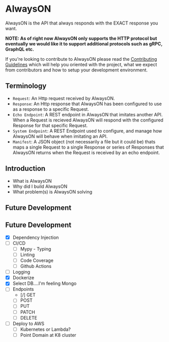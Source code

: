 # AlwaysON

  AlwaysON is the API that always responds with the EXACT response you want.

**NOTE: As of right now AlwaysON only supports the HTTP protocol but eventually we would like it to support additional protocols such as gRPC, GraphQL etc.**


If you're looking to contribute to AlwaysON please read the [Contributing Guidelines](./CONTRIBUTING.md) which will help you oriented with the project, what
we expect from contributors and how to setup your development environment.

## Terminology

- `Request`: An Http request received by AlwaysON.
- `Response`: An Http response that AlwaysON has been configured to use as a
              response to a specific Request.
- `Echo Endpoint`: A REST endpoint in AlwaysON that imitates another API. When a
                   Request is recieved AlwaysON will respond with the configured
                   Response for that specific Request.
- `System Endpoint`: A REST Endpoint used to configure, and manage how AlwaysON
                     will behave when imitating an API.
- `Manifest`: A JSON object (not necessarily a file but it could be) thats maps
              a single Request to a single Response or series of Responses that
              AlwaysON returns when the Request is received by an echo endpoint.


## Introduction
 - What is AlwaysON
 - Why did I build AlwaysON
 - What problem(s) is AlwaysON solving


## Future Development
## Future Development
- [x] Dependency Injection
- [ ] CI/CD
  - [ ] Mypy - Typing
  - [ ] Linting
  - [ ] Code Coverage
  - [ ] Github Actions
- [ ] Logging
- [x] Dockerize
- [x] Select DB....I'm feeling Mongo
- [ ] Endpoints
  - [/] GET
  - [ ] POST
  - [ ] PUT
  - [ ] PATCH
  - [ ] DELETE
- [ ] Deploy to AWS
  - [ ] Kubernetes or Lambda?
  - [ ] Point Domain at K8 cluster
